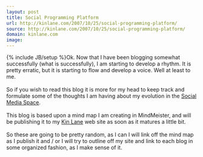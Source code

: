 ```yaml
---
layout: post
title: Social Programming Platform
url: http://kinlane.com/2007/10/25/social-programming-platform/
source: http://kinlane.com/2007/10/25/social-programming-platform/
domain: kinlane.com
image: 
---
```

{% include JB/setup %}Ok. Now that I have been blogging somewhat successfully (what is successfully), I am starting to develop a rhythm. It is pretty erratic, but it is starting to flow and develop a voice. Well at least to me.<br /><br />So if you wish to read this blog it is more for my head to keep track and formulate some of the thoughts I am having about my evolution in the <a href="http://www.web20squad.us/">Social Media Space</a>.<br /><br />This blog is based upon a mind map I am creating in MindMeister, and will be publishing it to my <a href="http://www.kinlane.com/">Kin Lane</a> web site as soon as it matures a little bit.<br /><br />So these are going to be pretty random, as I can I will link off the mind map as I publish it and / or I will try to outline off my site and link to each blog in some organized fashion, as I make sense of it.